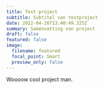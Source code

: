 ```yaml
---
title: Test project
subtitle: Subtitel van testproject
date: 2022-04-26T13:40:49.325Z
summary: Samenvatting van project
draft: false
featured: false
image:
  filename: featured
  focal_point: Smart
  preview_only: false
---
```

Woooow cool project man.